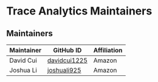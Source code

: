 # Trace Analytics Maintainers

## Maintainers
| Maintainer             | GitHub ID                                         | Affiliation |
|------------------------|---------------------------------------------------|-------------|
| David Cui              | [davidcui1225](https://github.com/davidcui1225)   | Amazon      |
| Joshua Li              | [joshuali925](https://github.com/joshuali925)     | Amazon      |
